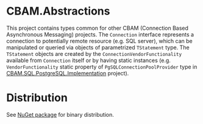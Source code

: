 # CBAM.Abstractions

This project contains types common for other CBAM (Connection Based Asynchronous Messaging) projects.
The `Connection` interface represents a connection to potentially remote resource (e.g. SQL server), which can be manipulated or queried via objects of parametrized `TStatement` type.
The `TStatement` objects are created by the `ConnectionVendorFunctionality` available from `Connection` itself or by having static instances (e.g. `VendorFunctionality` static property of `PgSQLConnectionPoolProvider` type in [CBAM.SQL.PostgreSQL.Implementation](../CBAM.SQL.PostgreSQL.Implementation) project).

# Distribution
See [NuGet package](http://www.nuget.org/packages/CBAM.Abstractions) for binary distribution.
